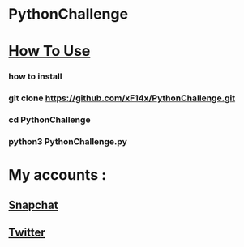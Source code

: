 # PythonChallenge
# <a href="">How To Use</a>
### how to install
### **git clone https://github.com/xF14x/PythonChallenge.git**
### **cd PythonChallenge**
### **python3 PythonChallenge.py**

# My accounts :
## **<a href="https://www.snapchat.com/add/sulimanxx1">Snapchat</a>**
## **<a href="https://twitter.com/F14Commander">Twitter</a>**
